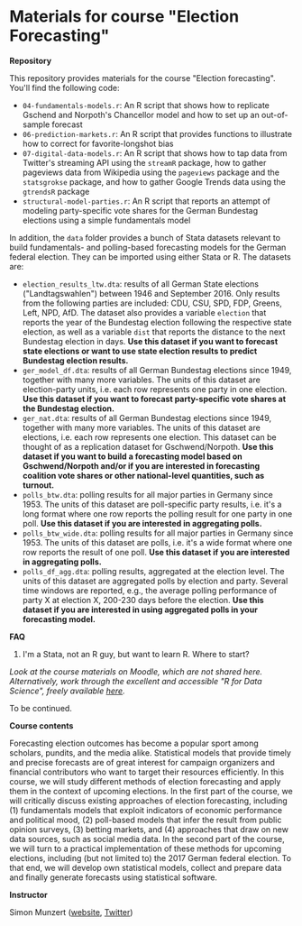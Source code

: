 # Materials for course "Election Forecasting"

**Repository**

This repository provides materials for the course "Election forecasting". You'll find the following code:

- `04-fundamentals-models.r`: An R script that shows how to replicate Gschend and Norpoth's Chancellor model and how to set up an out-of-sample forecast
- `06-prediction-markets.r`: An R script that provides functions to illustrate how to correct for favorite-longshot bias
- `07-digital-data-models.r`: An R script that shows how to tap data from Twitter's streaming API using the `streamR` package, how to gather pageviews data from Wikipedia using the `pageviews` package and the `statsgrokse` package, and how to gather Google Trends data using the `gtrendsR` package
- `structural-model-parties.r`: An R script that reports an attempt of modeling party-specific vote shares for the German Bundestag elections using a simple fundamentals model

In addition, the `data` folder provides a bunch of Stata datasets relevant to build fundamentals- and polling-based forecasting models for the German federal election. They can be imported using either Stata or R. The datasets are:

- `election_results_ltw.dta`: results of all German State elections ("Landtagswahlen") between 1946 and September 2016. Only results from the following parties are included: CDU, CSU, SPD, FDP, Greens, Left, NPD, AfD. The dataset also provides a variable `election` that reports the year of the Bundestag election following the respective state election, as well as a variable `dist` that reports the distance to the next Bundestag election in days. **Use this dataset if you want to forecast state elections or want to use state election results to predict Bundestag election results.**
- `ger_model_df.dta`: results of all German Bundestag elections since 1949, together with many more variables. The units of this dataset are election-party units, i.e. each row represents one party in one election. **Use this dataset if you want to forecast party-specific vote shares at the Bundestag election.**
- `ger_nat.dta`: results of all German Bundestag elections since 1949, together with many more variables. The units of this dataset are elections, i.e. each row represents one election. This dataset can be thought of as a replication dataset for Gschwend/Norpoth. **Use this dataset if you want to build a forecasting model based on Gschwend/Norpoth and/or if you are interested in forecasting coalition vote shares or other national-level quantities, such as turnout.**
- `polls_btw.dta`: polling results for all major parties in Germany since 1953. The units of this dataset are poll-specific party results, i.e. it's a long format where one row reports the polling result for one party in one poll. **Use this dataset if you are interested in aggregating polls.**
- `polls_btw_wide.dta`: polling results for all major parties in Germany since 1953. The units of this dataset are polls, i.e. it's a wide format where one row reports the result of one poll. **Use this dataset if you are interested in aggregating polls.**
- `polls_df_agg.dta`: polling results, aggregated at the election level. The units of this dataset are aggregated polls by election and party. Several time windows are reported, e.g., the average polling performance of party X at election X, 200-230 days before the election. **Use this dataset if you are interested in using aggregated polls in your forecasting model.**


**FAQ**

1. I'm a Stata, not an R guy, but want to learn R. Where to start? 

*Look at the course materials on Moodle, which are not shared here. Alternatively, work through the excellent and accessible "R for Data Science", freely available [here](http://r4ds.had.co.nz/).*

To be continued.


**Course contents**

Forecasting election outcomes has become a popular sport among scholars, pundits, and the media alike. Statistical models that provide timely and precise forecasts are of great interest for campaign organizers and financial contributors who want to target their resources efficiently. In this course, we will study different methods of election forecasting and apply them in the context of upcoming elections. In the first part of the course, we will critically discuss existing approaches of election forecasting, including (1) fundamentals models that exploit indicators of economic performance and political mood, (2) poll-based models that infer the result from public opinion surveys, (3) betting markets, and (4) approaches that draw on new data sources, such as social media data. In the second part of the course, we will turn to a practical implementation of these methods for upcoming elections, including (but not limited to) the 2017 German federal election. To that end, we will develop own statistical models, collect and prepare data and finally generate forecasts using statistical software.

**Instructor** 

Simon Munzert ([website](https://simonmunzert.github.io), [Twitter](https://twitter.com/simonsaysnothin))

